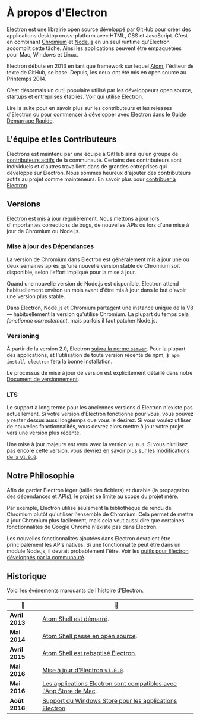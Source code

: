 # À propos d'Electron

[Electron](https://electronjs.org) est une librairie open source développé par GitHub pour créer des applications desktop cross-platform avec HTML, CSS et JavaScript. C'est en combinant [Chromium](https://www.chromium.org/Home) et [Node.js](https://nodejs.org) en un seul runtime qu'Electron accomplit cette tâche. Ainsi les applications peuvent être empaquetées pour Mac, Windows et Linux.

Electron débute en 2013 en tant que framework sur lequel [Atom](https://atom.io), l'éditeur de texte de GitHub, se base. Depuis, les deux ont été mis en open source au Printemps 2014.

C’est désormais un outil populaire utilisé par les développeurs open source, startups et entreprises établies. [Voir qui utilise Electron](https://electronjs.org/apps).

Lire la suite pour en savoir plus sur les contributeurs et les releases d'Electron ou pour commencer à développer avec Electron dans le [Guide Démarrage Rapide](quick-start.md).

## L'équipe et les Contributeurs

Électrons est maintenu par une équipe à GitHub ainsi qu’un groupe de [contributeurs actifs](https://github.com/electron/electron/graphs/contributors) de la communauté. Certains des contributeurs sont individuels et d'autres travaillent dans de grandes entreprises qui développe sur Electron. Nous sommes heureux d'ajouter des contributeurs actifs au projet comme mainteneurs. En savoir plus pour [contribuer à Electron](https://github.com/electron/electron/blob/master/CONTRIBUTING.md).

## Versions

[Electron est mis à jour](https://github.com/electron/electron/releases) régulièrement. Nous mettons à jour lors d'importantes corrections de bugs, de nouvelles APIs ou lors d'une mise à jour de Chromium ou Node.js.

### Mise à jour des Dépendances

La version de Chromium dans Electron est généralement mis à jour une ou deux semaines après qu'une nouvelle version stable de Chromium soit disponible, selon l'effort impliqué pour la mise à jour.

Quand une nouvelle version de Node.js est disponible, Electron attend habituellement environ un mois avant d'être mis à jour dans le but d'avoir une version plus stable.

Dans Electron, Node.js et Chromium partagent une instance unique de la V8 — habituellement la version qu'utilise Chromium. La plupart du temps cela *fonctionne correctement*, mais parfois il faut patcher Node.js.

### Versioning

À partir de la version 2.0, Electron [suivra la norme `semver`](http://semver.org). Pour la plupart des applications, et l'utilisation de toute version récente de npm, `$ npm install electron` fera la bonne installation.

Le processus de mise à jour de version est explicitement détaillé dans notre [Document de versionnement](electron-versioning.md).

### LTS

Le support à long terme pour les anciennes versions d'Electron n'existe pas actuellement. Si votre version d'Electron fonctionne pour vous, vous pouvez y rester dessus aussi longtemps que vous le désirez. Si vous voulez utiliser de nouvelles fonctionnalités, vous devrez alors mettre à jour votre projet vers une version plus récente.

Une mise à jour majeure est venu avec la version `v1.0.0`. Si vous n’utilisez pas encore cette version, vous devriez [en savoir plus sur les modifications de la `v1.0.0`](https://electronjs.org/blog/electron-1-0).

## Notre Philosophie

Afin de garder Electron léger (taille des fichiers) et durable (la propagation des dépendances et APIs), le projet se limite au scope du projet mère.

Par exemple, Electron utilise seulement la bibliothèque de rendu de Chromium plutôt qu'utiliser l'ensemble de Chromium. Cela permet de mettre à jour Chromium plus facilement, mais cela veut aussi dire que certaines fonctionnalités de Google Chrome n'existe pas dans Electron.

Les nouvelles fonctionnalités ajoutées dans Electron devraient être principalement les APIs natives. Si une fonctionnalité peut être dans un module Node.js, il devrait probablement l'être. Voir les [outils pour Electron développés par la communauté](https://electronjs.org/community).

## Historique

Voici les événements marquants de l’histoire d'Electron.

| :calendar:     | :tada:                                                                                                                                     |
| -------------- | ------------------------------------------------------------------------------------------------------------------------------------------ |
| **Avril 2013** | [Atom Shell est démarré](https://github.com/electron/electron/commit/6ef8875b1e93787fa9759f602e7880f28e8e6b45).                            |
| **Mai 2014**   | [Atom Shell passe en open source](http://blog.atom.io/2014/05/06/atom-is-now-open-source.html).                                            |
| **Avril 2015** | [Atom Shell est rebaptisé Electron](https://github.com/electron/electron/pull/1389).                                                       |
| **Mai 2016**   | [Mise à jour d'Electron `v1.0.0`](https://electronjs.org/blog/electron-1-0).                                                               |
| **Mai 2016**   | [Les applications Electron sont compatibles avec l'App Store de Mac](https://electronjs.org/docs/tutorial/mac-app-store-submission-guide). |
| **Août 2016**  | [Support du Windows Store pour les applications Electron](https://electronjs.org/docs/tutorial/windows-store-guide).                       |